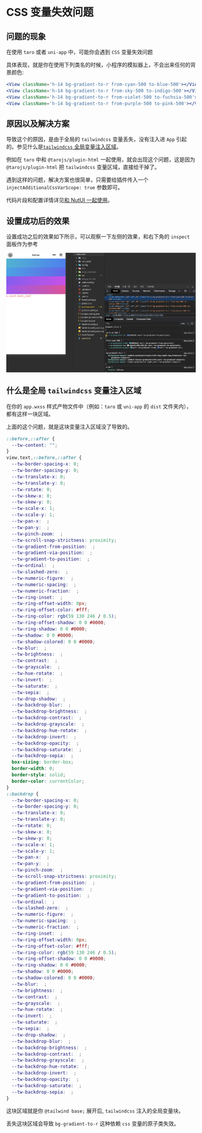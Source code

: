 # CSS 变量失效问题

## 问题的现象

在使用 `taro` 或者 `uni-app` 中，可能你会遇到 `CSS` 变量失效问题

具体表现，就是你在使用下列类名的时候，小程序的模拟器上，不会出来任何的背景颜色:

```jsx
<View className='h-14 bg-gradient-to-r from-cyan-500 to-blue-500'></View>
<View className='h-14 bg-gradient-to-r from-sky-500 to-indigo-500'></View>
<View className='h-14 bg-gradient-to-r from-violet-500 to-fuchsia-500'></View>
<View className='h-14 bg-gradient-to-r from-purple-500 to-pink-500'></View>
```

## 原因以及解决方案

导致这个的原因，是由于全局的 `tailwindcss` 变量丢失，没有注入进 `App` 引起的。参见什么是[`tailwindcss` 全局变量注入区域](#什么是全局-tailwindcss-变量注入区域)。

例如在 `taro` 中和 `@tarojs/plugin-html` 一起使用，就会出现这个问题，这是因为 `@tarojs/plugin-html` 把 `tailwindcss` 变量区域，直接给干掉了。

遇到这样的问题，解决方案也很简单，只需要给插件传入一个 `injectAdditionalCssVarScope: true` 参数即可。

代码片段和配置详情详见[和 NutUI 一起使用](./use-with-nutui)。

## 设置成功后的效果

设置成功之后的效果如下所示，可以观察一下左侧的效果，和右下角的 `inspect` 面板作为参考

![小程序生效图片](./css-vars.jpg)

## 什么是全局 `tailwindcss` 变量注入区域

在你的 `app.wxss` 样式产物文件中（例如：`taro` 或 `uni-app` 的 `dist` 文件夹内），都有这样一块区域。

上面的这个问题，就是这块变量注入区域没了导致的。

```css
::before,::after {
  --tw-content: "";
}
view,text,::before,::after {
  --tw-border-spacing-x: 0;
  --tw-border-spacing-y: 0;
  --tw-translate-x: 0;
  --tw-translate-y: 0;
  --tw-rotate: 0;
  --tw-skew-x: 0;
  --tw-skew-y: 0;
  --tw-scale-x: 1;
  --tw-scale-y: 1;
  --tw-pan-x:  ;
  --tw-pan-y:  ;
  --tw-pinch-zoom:  ;
  --tw-scroll-snap-strictness: proximity;
  --tw-gradient-from-position:  ;
  --tw-gradient-via-position:  ;
  --tw-gradient-to-position:  ;
  --tw-ordinal:  ;
  --tw-slashed-zero:  ;
  --tw-numeric-figure:  ;
  --tw-numeric-spacing:  ;
  --tw-numeric-fraction:  ;
  --tw-ring-inset:  ;
  --tw-ring-offset-width: 0px;
  --tw-ring-offset-color: #fff;
  --tw-ring-color: rgb(59 130 246 / 0.5);
  --tw-ring-offset-shadow: 0 0 #0000;
  --tw-ring-shadow: 0 0 #0000;
  --tw-shadow: 0 0 #0000;
  --tw-shadow-colored: 0 0 #0000;
  --tw-blur:  ;
  --tw-brightness:  ;
  --tw-contrast:  ;
  --tw-grayscale:  ;
  --tw-hue-rotate:  ;
  --tw-invert:  ;
  --tw-saturate:  ;
  --tw-sepia:  ;
  --tw-drop-shadow:  ;
  --tw-backdrop-blur:  ;
  --tw-backdrop-brightness:  ;
  --tw-backdrop-contrast:  ;
  --tw-backdrop-grayscale:  ;
  --tw-backdrop-hue-rotate:  ;
  --tw-backdrop-invert:  ;
  --tw-backdrop-opacity:  ;
  --tw-backdrop-saturate:  ;
  --tw-backdrop-sepia:  ;
  box-sizing: border-box;
  border-width: 0;
  border-style: solid;
  border-color: currentColor;
}
::backdrop {
  --tw-border-spacing-x: 0;
  --tw-border-spacing-y: 0;
  --tw-translate-x: 0;
  --tw-translate-y: 0;
  --tw-rotate: 0;
  --tw-skew-x: 0;
  --tw-skew-y: 0;
  --tw-scale-x: 1;
  --tw-scale-y: 1;
  --tw-pan-x:  ;
  --tw-pan-y:  ;
  --tw-pinch-zoom:  ;
  --tw-scroll-snap-strictness: proximity;
  --tw-gradient-from-position:  ;
  --tw-gradient-via-position:  ;
  --tw-gradient-to-position:  ;
  --tw-ordinal:  ;
  --tw-slashed-zero:  ;
  --tw-numeric-figure:  ;
  --tw-numeric-spacing:  ;
  --tw-numeric-fraction:  ;
  --tw-ring-inset:  ;
  --tw-ring-offset-width: 0px;
  --tw-ring-offset-color: #fff;
  --tw-ring-color: rgb(59 130 246 / 0.5);
  --tw-ring-offset-shadow: 0 0 #0000;
  --tw-ring-shadow: 0 0 #0000;
  --tw-shadow: 0 0 #0000;
  --tw-shadow-colored: 0 0 #0000;
  --tw-blur:  ;
  --tw-brightness:  ;
  --tw-contrast:  ;
  --tw-grayscale:  ;
  --tw-hue-rotate:  ;
  --tw-invert:  ;
  --tw-saturate:  ;
  --tw-sepia:  ;
  --tw-drop-shadow:  ;
  --tw-backdrop-blur:  ;
  --tw-backdrop-brightness:  ;
  --tw-backdrop-contrast:  ;
  --tw-backdrop-grayscale:  ;
  --tw-backdrop-hue-rotate:  ;
  --tw-backdrop-invert:  ;
  --tw-backdrop-opacity:  ;
  --tw-backdrop-saturate:  ;
  --tw-backdrop-sepia:  ;
}
```

这块区域就是你 `@tailwind base;` 展开后, `tailwindcss` 注入的全局变量块。

丢失这块区域会导致 `bg-gradient-to-r` 这种依赖 `css` 变量的原子类失效。
